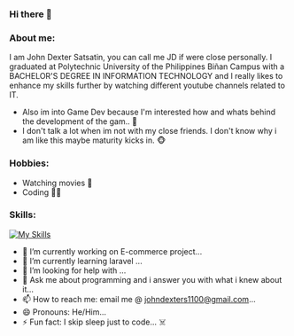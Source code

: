 ### Hi there 👋

<!--
**GeraldOrzal/GeraldOrzal** is a ✨ _special_ ✨ repository because its `README.md` (this file) appears on your GitHub profile.

Here are some ideas to get you started:






-->
### About me:
  I am John Dexter Satsatin, you can call me JD if were close personally. I graduated at Polytechnic University of the Philippines Biñan Campus with a BACHELOR'S
  DEGREE IN INFORMATION TECHNOLOGY and I really likes to enhance my skills further by watching different youtube channels related to IT.
  
  - Also im into Game Dev because I'm interested how and whats behind the development of the gam.. :mage:
  - I don't talk a lot when im not with my close friends. I don't know why i am like this maybe maturity kicks in. :monkey_face:
### Hobbies:
  - Watching movies :ticket:
  - Coding :man_technologist:
### Skills:
[![My Skills](https://skillicons.dev/icons?i=js,html,css,laravel,cs,php,react,mysql,tailwind,unity)](https://skillicons.dev)

  
- 🔭 I’m currently working on E-commerce project...
- 🌱 I’m currently learning laravel ...
- 🤔 I’m looking for help with ...
- 💬 Ask me about programming and i answer you with what i knew about it...
- 📫 How to reach me: email me @ johndexters1100@gmail.com...
- 😄 Pronouns: He/Him...
- ⚡ Fun fact: I skip sleep just to code... :skull_and_crossbones:
